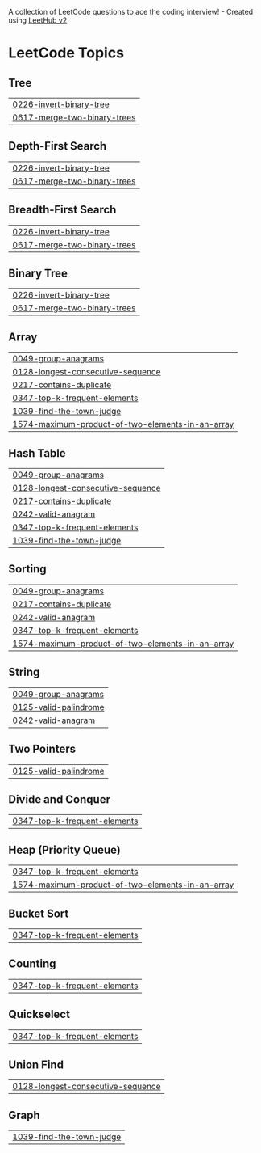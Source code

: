A collection of LeetCode questions to ace the coding interview! - Created using [LeetHub v2](https://github.com/arunbhardwaj/LeetHub-2.0)
<!---LeetCode Topics Start-->
# LeetCode Topics
## Tree
|  |
| ------- |
| [0226-invert-binary-tree](https://github.com/davidejindu/leetcode/tree/master/0226-invert-binary-tree) |
| [0617-merge-two-binary-trees](https://github.com/davidejindu/leetcode/tree/master/0617-merge-two-binary-trees) |
## Depth-First Search
|  |
| ------- |
| [0226-invert-binary-tree](https://github.com/davidejindu/leetcode/tree/master/0226-invert-binary-tree) |
| [0617-merge-two-binary-trees](https://github.com/davidejindu/leetcode/tree/master/0617-merge-two-binary-trees) |
## Breadth-First Search
|  |
| ------- |
| [0226-invert-binary-tree](https://github.com/davidejindu/leetcode/tree/master/0226-invert-binary-tree) |
| [0617-merge-two-binary-trees](https://github.com/davidejindu/leetcode/tree/master/0617-merge-two-binary-trees) |
## Binary Tree
|  |
| ------- |
| [0226-invert-binary-tree](https://github.com/davidejindu/leetcode/tree/master/0226-invert-binary-tree) |
| [0617-merge-two-binary-trees](https://github.com/davidejindu/leetcode/tree/master/0617-merge-two-binary-trees) |
## Array
|  |
| ------- |
| [0049-group-anagrams](https://github.com/davidejindu/leetcode/tree/master/0049-group-anagrams) |
| [0128-longest-consecutive-sequence](https://github.com/davidejindu/leetcode/tree/master/0128-longest-consecutive-sequence) |
| [0217-contains-duplicate](https://github.com/davidejindu/leetcode/tree/master/0217-contains-duplicate) |
| [0347-top-k-frequent-elements](https://github.com/davidejindu/leetcode/tree/master/0347-top-k-frequent-elements) |
| [1039-find-the-town-judge](https://github.com/davidejindu/leetcode/tree/master/1039-find-the-town-judge) |
| [1574-maximum-product-of-two-elements-in-an-array](https://github.com/davidejindu/leetcode/tree/master/1574-maximum-product-of-two-elements-in-an-array) |
## Hash Table
|  |
| ------- |
| [0049-group-anagrams](https://github.com/davidejindu/leetcode/tree/master/0049-group-anagrams) |
| [0128-longest-consecutive-sequence](https://github.com/davidejindu/leetcode/tree/master/0128-longest-consecutive-sequence) |
| [0217-contains-duplicate](https://github.com/davidejindu/leetcode/tree/master/0217-contains-duplicate) |
| [0242-valid-anagram](https://github.com/davidejindu/leetcode/tree/master/0242-valid-anagram) |
| [0347-top-k-frequent-elements](https://github.com/davidejindu/leetcode/tree/master/0347-top-k-frequent-elements) |
| [1039-find-the-town-judge](https://github.com/davidejindu/leetcode/tree/master/1039-find-the-town-judge) |
## Sorting
|  |
| ------- |
| [0049-group-anagrams](https://github.com/davidejindu/leetcode/tree/master/0049-group-anagrams) |
| [0217-contains-duplicate](https://github.com/davidejindu/leetcode/tree/master/0217-contains-duplicate) |
| [0242-valid-anagram](https://github.com/davidejindu/leetcode/tree/master/0242-valid-anagram) |
| [0347-top-k-frequent-elements](https://github.com/davidejindu/leetcode/tree/master/0347-top-k-frequent-elements) |
| [1574-maximum-product-of-two-elements-in-an-array](https://github.com/davidejindu/leetcode/tree/master/1574-maximum-product-of-two-elements-in-an-array) |
## String
|  |
| ------- |
| [0049-group-anagrams](https://github.com/davidejindu/leetcode/tree/master/0049-group-anagrams) |
| [0125-valid-palindrome](https://github.com/davidejindu/leetcode/tree/master/0125-valid-palindrome) |
| [0242-valid-anagram](https://github.com/davidejindu/leetcode/tree/master/0242-valid-anagram) |
## Two Pointers
|  |
| ------- |
| [0125-valid-palindrome](https://github.com/davidejindu/leetcode/tree/master/0125-valid-palindrome) |
## Divide and Conquer
|  |
| ------- |
| [0347-top-k-frequent-elements](https://github.com/davidejindu/leetcode/tree/master/0347-top-k-frequent-elements) |
## Heap (Priority Queue)
|  |
| ------- |
| [0347-top-k-frequent-elements](https://github.com/davidejindu/leetcode/tree/master/0347-top-k-frequent-elements) |
| [1574-maximum-product-of-two-elements-in-an-array](https://github.com/davidejindu/leetcode/tree/master/1574-maximum-product-of-two-elements-in-an-array) |
## Bucket Sort
|  |
| ------- |
| [0347-top-k-frequent-elements](https://github.com/davidejindu/leetcode/tree/master/0347-top-k-frequent-elements) |
## Counting
|  |
| ------- |
| [0347-top-k-frequent-elements](https://github.com/davidejindu/leetcode/tree/master/0347-top-k-frequent-elements) |
## Quickselect
|  |
| ------- |
| [0347-top-k-frequent-elements](https://github.com/davidejindu/leetcode/tree/master/0347-top-k-frequent-elements) |
## Union Find
|  |
| ------- |
| [0128-longest-consecutive-sequence](https://github.com/davidejindu/leetcode/tree/master/0128-longest-consecutive-sequence) |
## Graph
|  |
| ------- |
| [1039-find-the-town-judge](https://github.com/davidejindu/leetcode/tree/master/1039-find-the-town-judge) |
<!---LeetCode Topics End-->